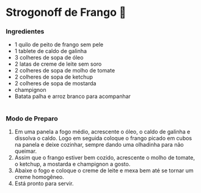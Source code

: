 # Strogonoff de Frango :chicken:

### Ingredientes

- 1 quilo de peito de frango sem pele
- 1 tablete de caldo de galinha
-  3 colheres de sopa de óleo
- 2 latas de creme de leite sem soro
- 2  colheres de sopa de molho de tomate
- 2 colheres de sopa de ketchup
- 2 colheres de sopa de mostarda
- champignon
- Batata palha e arroz branco para acompanhar

#  

### Modo de Preparo

1. Em uma panela a fogo médio, acrescente o óleo,  o caldo de galinha e dissolva o caldo. Logo em seguida coloque o frango picado em cubos na panela e deixe cozinhar, sempre dando uma olhadinha para não queimar.
2. Assim que o frango estiver bem cozido, acrescente o molho de tomate, o ketchup, a mostarda e champignon a gosto.
3. Abaixe o fogo e coloque o creme de leite e mexa bem até se tornar um creme homogêneo.
4. Está pronto para servir. 


